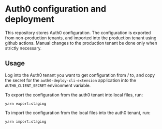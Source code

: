 # Auth0 configuration and deployment

This repository stores Auth0 configuration. The configuration is exported from non-production tenants, and imported into the production tenant using github actions. Manual changes to the production tenant be done only when strictly necessary.

## Usage
Log into the Auth0 tenant you want to get configuration from / to, and copy the secret for the `auth0-deploy-cli-extension` application into the `AUTH0_CLIENT_SECRET` environment variable.

To export the configuration from the auth0 tenant into local files, run:
```
yarn export:staging
```

To import the configuration from the local files into the auth0 tenant, run:
```
yarn import:staging
```
